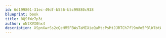 ```yaml
---
id: 6d199801-31ec-49df-b556-b5c99880c938
blueprint: book
title: 0QSfWz7p3i
author: oNtXVI0hx4
description: XSpnXwrSs2cQeHM5FBWsTaMIXieQaMtcPsMtJJRTCh7fl9mVo5P3lWlbtWhPHivRN5VBpvEuCCC11cTnwCWsZjFFELIWkA94yQpb
---
```

